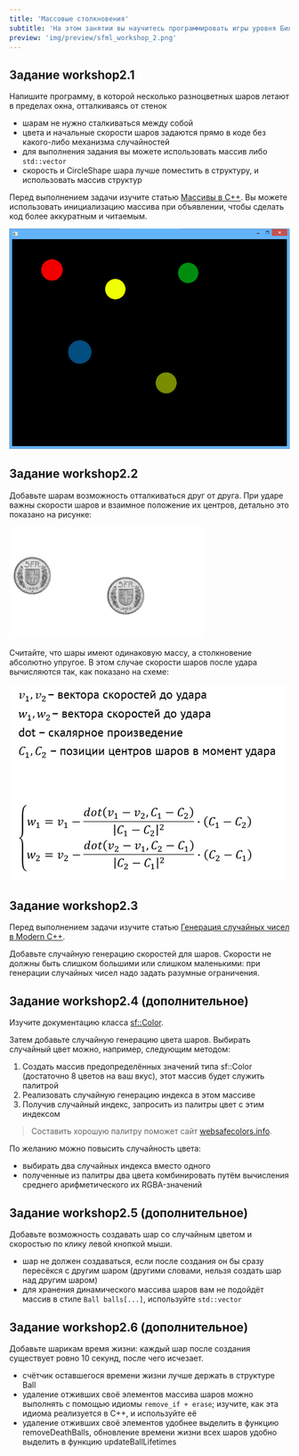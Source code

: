 ```yaml
---
title: 'Массовые столкновения'
subtitle: 'На этом занятии вы научитесь программировать игры уровня Бильярда или Арканоида, а также сталкивать между собой прямоугольники и круги'
preview: 'img/preview/sfml_workshop_2.png'
---
```


## Задание workshop2.1

Напишите программу, в которой несколько разноцветных шаров летают в пределах окна, отталкиваясь от стенок

- шарам не нужно сталкиваться между собой
- цвета и начальные скорости шаров задаются прямо в коде без какого-либо механизма случайностей
- для выполнения задания вы можете использовать массив либо `std::vector`
- скорость и CircleShape шара лучше поместить в структуру, и использовать массив структур

Перед выполнением задачи изучите статью [Массивы в C++](/cxx/cxx_arrays). Вы можете использовать инициализацию массива при объявлении, чтобы сделать код более аккуратным и читаемым.

![Иллюстрация](img/labor/multiple_balls.png)

## Задание workshop2.2

Добавьте шарам возможность отталкиваться друг от друга. При ударе важны скорости шаров и взаимное положение их центров, детально это показано на рисунке:

![](img/labor/balls_collision.gif)

Считайте, что шары имеют одинаковую массу, а столкновение абсолютно упругое. В этом случае скорости шаров после удара вычисляются так, как показано на схеме:

![Схема](img/labor/balls_collision.png)

## Задание workshop2.3

Перед выполнением задачи изучите статью [Генерация случайных чисел в Modern C++](/cxx/cxx_random).

Добавьте случайную генерацию скоростей для шаров. Скорости не должны быть слишком большими или слишком маленькими: при генерации случайных чисел надо задать разумные ограничения.

## Задание workshop2.4 (дополнительное)

Изучите документацию класса [sf::Color](https://www.sfml-dev.org/documentation/2.4.2/classsf_1_1Color.php).

Затем добавьте случайную генерацию цвета шаров. Выбирать случайный цвет можно, например, следующим методом:

 1. Создать массив предопределённых значений типа sf::Color (достаточно 8 цветов на ваш вкус), этот массив будет служить палитрой
 2. Реализовать случайную генерацию индекса в этом массиве
 3. Получив случайный индекс, запросить из палитры цвет с этим индексом

>Составить хорошую палитру поможет сайт [websafecolors.info](http://websafecolors.info/).

По желанию можно повысить случайность цвета:

- выбирать два случайных индекса вместо одного
- полученные из палитры два цвета комбинировать путём вычисления среднего арифметического их RGBA-значений

## Задание workshop2.5 (дополнительное)

Добавьте возможность создавать шар со случайным цветом и скоростью по клику левой кнопкой мыши.

- шар не должен создаваться, если после создания он бы сразу пересёкся с другим шаром (другими словами, нельзя создать шар над другим шаром)
- для хранения динамического массива шаров вам не подойдёт массив в стиле `Ball balls[...]`, используйте `std::vector`

## Задание workshop2.6 (дополнительное)

Добавьте шарикам время жизни: каждый шар после создания существует ровно 10 секунд, после чего исчезает.

- счётчик оставшегося времени жизни лучше держать в структуре Ball
- удаление отживших своё элементов массива шаров можно выполнять с помощью идиомы `remove_if + erase`; изучите, как эта идиома реализуется в C++, и используйте её
- удаление отживших своё элементов удобнее выделить в функцию removeDeathBalls, обновление времени жизни всех шаров удобно выделить в функцию updateBallLifetimes
